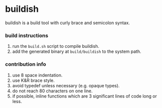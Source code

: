 # buildish

buildish is a build tool with curly brace and semicolon syntax.

### build instructions

1. run the `build.sh` script to compile buildish.
2. add the generated binary at `build/buildish` to the system path.

### contribution info

1. use 8 space indentation.
2. use K&R brace style.
3. avoid typedef unless necessary (e.g. opaque types).
4. do not reach 80 characters on one line.
5. if possible, inline functions which are 3 significant lines of code long or less.